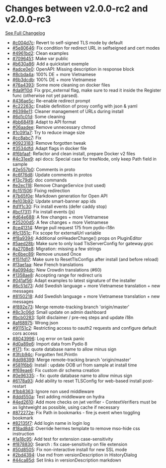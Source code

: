 # Changes between v2.0.0-rc2 and v2.0.0-rc3

[See Full Changelog](https://github.com/pydio/cells/compare/v2.0.0-rc2...v2.0.0-rc3)

- [#c004d7c](https://github.com/pydio/cells/commit/c004d7c2a667e29752acbc1b7ce383729fefb31c): Revert to self-signed TLS mode by default
- [#5e80646](https://github.com/pydio/cells/commit/5e8064637d163f0dd8b326f18e4fc37b42f0aa59): Fix condition for redirect URL in selfseigned and cert modes
- [#4961bd2](https://github.com/pydio/cells/commit/4961bd2f2c28640405cd6fd2451814ed67d9437a): Clean examples
- [#7096451](https://github.com/pydio/cells/commit/7096451fdbe80e23290699d472c2eb1053c44d7e): Make var public
- [#b630a86](https://github.com/pydio/cells/commit/b630a86a62fb2c3f98bd48f1604b5a60327d0d6b): Add a quickstart exemple
- [#adce0e0](https://github.com/pydio/cells/commit/adce0e0f16b84cec9e4116a4600b658fff7a5ec3): OpenAPI: Missing description in response block
- [#8cbda4a](https://github.com/pydio/cells/commit/8cbda4a2092e7161ab7f096e0c561356e2de7b7b): 100% DE + more Vietnamese
- [#6b3dcdb](https://github.com/pydio/cells/commit/6b3dcdbbe1ce339faa620da6696890f11066231c): 100% DE + more Vietnamese
- [#76a4393](https://github.com/pydio/cells/commit/76a4393403994f71672ef4445d6400dc0d3d553b): Some more cleaning on docker files
- [#da9f10d](https://github.com/pydio/cells/commit/da9f10da867276a3e384c82ba44d2bdf9f542589): Fix grpc_external flag, make sure to read it inside the Register func (otherwise not yet parsed).
- [#436ae5c](https://github.com/pydio/cells/commit/436ae5ca387b8a2a60415608acd6a61ed67a13da): Re-enable redirect prompt
- [#c22263c](https://github.com/pydio/cells/commit/c22263c4022929f45b0ffa69adf38b71dade9a30): Enable definition of proxy config with json & yaml
- [#6398e11](https://github.com/pydio/cells/commit/6398e11fc62ef489fb0331f130753c10a24b9b3a): Cleaner management of URLs during install
- [#6d1c01d](https://github.com/pydio/cells/commit/6d1c01d9f99b9abf04572867238faf22c4c600f2): Some cleaning
- [#bb684f8](https://github.com/pydio/cells/commit/bb684f8c5ecf04a116effd3ad217a27ee5015260): Adapt to API format
- [#06aadee](https://github.com/pydio/cells/commit/06aadee8c14f6af6c30f8946555b9b63a6a9c226): Remove unnecessary chmod
- [#1c091a7](https://github.com/pydio/cells/commit/1c091a72882c3bc5f35c3b6750879fa38596d0ae): Try to reduce image size
- [#cc8abc7](https://github.com/pydio/cells/commit/cc8abc7e2bb029dc4d84d74e22f9b67f9219bb89): Fix
- [#0923183](https://github.com/pydio/cells/commit/092318335302c70b15a7e4f2de4a495006e00cda): Remove forgotten tweak
- [#3534dfd](https://github.com/pydio/cells/commit/3534dfdece982709b444a78f2dfc71b0433af523): Adapt flags in docker file
- [#f6bfaaf](https://github.com/pydio/cells/commit/f6bfaaf6770468a8a52a53536547f2d613ff187c): Refactor and clean install, prepare Docker v2 files
- [#4c31ee9](https://github.com/pydio/cells/commit/4c31ee9e68c085c58a8bba4f4fbfd56ad140024f): api docs: Special case for treeNode, only keep Path field in sample
- [#2e557b0](https://github.com/pydio/cells/commit/2e557b0fe4ac57e1e3627357ec583d6da059a9ce): Comments in proto
- [#c6f76d8](https://github.com/pydio/cells/commit/c6f76d85a9e3f7a35b5860a186c44ad25c1f3e57): Update comments in protos
- [#13c79d5](https://github.com/pydio/cells/commit/13c79d5e8868586717e45c959841d04b85c901ef): doc commands
- [#e2ec118](https://github.com/pydio/cells/commit/e2ec11893130ad423129093331dadf3079a4f11b): Remove ChangeService (not used)
- [#c151506](https://github.com/pydio/cells/commit/c151506b3a990bbd155563ff1e92855785ae6999): Fixing redirection
- [#7b65f0e](https://github.com/pydio/cells/commit/7b65f0e6e7dfc5b018bdccac9cb4a0cb2c059fbb): Markdown generation for Open API
- [#e103b92](https://github.com/pydio/cells/commit/e103b921366345bbaea1a86c54588efa79228cba): Update smart-banner app ids
- [#d1f1c30](https://github.com/pydio/cells/commit/d1f1c308197bfbb73dac30493b1cbfd8ff0818ba): Fix install events (defer caddy stop)
- [#bcf7311](https://github.com/pydio/cells/commit/bcf73118c569067ca4d048e3d7957c0ba4ca3b10): Fix install events (js)
- [#d64e688](https://github.com/pydio/cells/commit/d64e68800f77a651cdc70ba2c24c024c298808e7): A few changes + more Vietnamese
- [#25200d5](https://github.com/pydio/cells/commit/25200d5b9f700535935518f0be49346526ee52ae): A few changes + more Vietnamese
- [#ce41314](https://github.com/pydio/cells/commit/ce4131421b7a1c0ca048fdee95b36ab691667c92): Merge pull request 175 from pydio-i18n
- [#fc1351c](https://github.com/pydio/cells/commit/fc1351c76da86632c6b6d5b50235698790288460): Fix scope for externalUrl variable
- [#f8a9394](https://github.com/pydio/cells/commit/f8a93943a798bac698c0693383f1c625fdc86999): Additional onHeaderChange() props on PluginEditor
- [#5aed28b](https://github.com/pydio/cells/commit/5aed28b61dfdf79bf38a325e7a69d420fa14c3f0): Make sure to only load TlsServerConfig for gateway.grpc
- [#a2708e8](https://github.com/pydio/cells/commit/a2708e856cf9e53c8e1e2b806b601f526dea64f9): Migration: missing a few strings
- [#c6bec89](https://github.com/pydio/cells/commit/c6bec893b0363e09caf2a2b6640e99b1cab3ca0d): Remove unused Once
- [#1511d17](https://github.com/pydio/cells/commit/1511d1752b05daf5bb1ea5b2e157333a7319e175): Make sure to ResetTlsConfigs after install (and before reload)
- [#f3ae1aa](https://github.com/pydio/cells/commit/f3ae1aaf674e7954722046b73eb17e843586497c): New French translations
- [#a0994dc](https://github.com/pydio/cells/commit/a0994dc88d5b0038767c314e6099b4874e7f81ba): New Crowdin translations (#60)
- [#1358ae8](https://github.com/pydio/cells/commit/1358ae861ca3e08624ffc6e2bfd87f5e7cd83ff9): Accepting range for redirect uris
- [#041af56](https://github.com/pydio/cells/commit/041af56e2a20318266d73ef445ee4f3def33fdc1): Adapt examples to latest signature of the installer
- [#6c51d73](https://github.com/pydio/cells/commit/6c51d733e935b3976b9ac86d64bf408cbae9d287): Add Swedish language + more Vietnamese translation + new messages
- [#8150218](https://github.com/pydio/cells/commit/81502189d68f07b83e8d8fcfb3e27d6a3dda784b): Add Swedish language + more Vietnamese translation + new messages
- [#f892e73](https://github.com/pydio/cells/commit/f892e739dff223ec7a1fcc35b7d25ceea7e6738f): Merge remote-tracking branch 'origin/master'
- [#8c3c06d](https://github.com/pydio/cells/commit/8c3c06d5143584cd3a6cf9075a4d73bbe269aa27): Small update on admin dashboard
- [#bcb0283](https://github.com/pydio/cells/commit/bcb02833a4bc8508469c4c3a18786872e2e1eea8): Split disclaimer / pre-req steps and update i18n
- [#af68975](https://github.com/pydio/cells/commit/af689752456c613efafb24c331eeeffe0fc166db): Wrong json
- [#91151c2](https://github.com/pydio/cells/commit/91151c2929d638b4712bc510664486e7780e9d87): Restricting access to oauth2 requests and configure default cors access
- [#8043996](https://github.com/pydio/cells/commit/8043996ea3c9f5180cf7ff3f23ed2cff57677b60): Log error on task panic
- [#d0a89e6](https://github.com/pydio/cells/commit/d0a89e666f22f23f03dd5f0868bc0cac53f09d7a): Import data from Pydio 8
- [#171](https://github.com/pydio/cells/pull/171): fix: quote database name to allow minus sign
- [#3fcb94c](https://github.com/pydio/cells/commit/3fcb94c7ea11d64dd9105a486541194e4f44bf30): Forgotten fmt.Println
- [#dd98399](https://github.com/pydio/cells/commit/dd98399cbf8d957d480eceefec3daba90f8fcd73): Merge remote-tracking branch 'origin/master'
- [#581f6b6](https://github.com/pydio/cells/commit/581f6b661967a20d2e50774c430550ffaf4fd234): Install : update OOB url from sample at install time
- [#f69eae6](https://github.com/pydio/cells/commit/f69eae67730370febac9d58be56fc049b7491ff2): Fix custom dir schema creation
- [#0e96335](https://github.com/pydio/cells/commit/0e96335b91513db6925191a13e11c8c5eb8deda8): - fix: quote database name to allow minus sign
- [#6178a93](https://github.com/pydio/cells/commit/6178a933fbe82ca9009affbca426f13ab04f5207): Add ability to reset TLSConfig for web-based install post-restart
- [#1bb8363](https://github.com/pydio/cells/commit/1bb8363f9aae8148868197db17f7de0f6a291660): Ignore non used middleware
- [#ddd550a](https://github.com/pydio/cells/commit/ddd550a1b6fe29fae0d9e7a339c82483e8da6dd3): Test adding middleware on hydra
- [#4ed2610](https://github.com/pydio/cells/commit/4ed2610d698587e130821a5178efa97e39fe5577): Add more checks on jwt verifier - ContextVerifiers must be as lightweight as possible, using cache if necessary
- [#872272e](https://github.com/pydio/cells/commit/872272e52d3b9dd0965da7239a7b74bd3344e289): Fix Path in bookmarks - fire js event when toggling bookmark
- [#82135f7](https://github.com/pydio/cells/commit/82135f79b1f14ead29ec1d1669f3e77cb07c7c22): Add login name in login log
- [#18ad8d4](https://github.com/pydio/cells/commit/18ad8d442df41c4fd7fd8763698a56b2f82fc1f6): Override hermes template to remove mso-hide css instruction
- [#1a18c95](https://github.com/pydio/cells/commit/1a18c95c277db298c1843344978d526be8ed5b1a): Add test for extension case-sensitivity
- [#f878830](https://github.com/pydio/cells/commit/f87883065e9e2b78ad62bf3760b10ca220c9e473): Search : fix case-sensitivity on file extension
- [#50d8505](https://github.com/pydio/cells/commit/50d85052df61e755efff3ca68c98354f4ed12795): Fix non-interactive install for new SSL mode
- [#2bd4394](https://github.com/pydio/cells/commit/2bd4394be8bfa991c395bb0913e4af392e6b5fe6): Use md from versionDescription in HistoryDialog
- [#44ca85d](https://github.com/pydio/cells/commit/44ca85dfaee53189ab8a0a48c937c5ac9ae96204): Set links in versionDescription markdown
